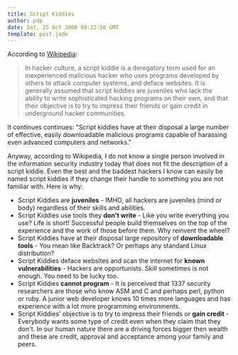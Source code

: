 ```yaml
---
title: Script Kiddies
author: pdp
date: Sat, 25 Oct 2008 09:22:50 GMT
template: post.jade
---
```


According to [Wikipedia](http://en.wikipedia.org/wiki/Script_kiddie):

> In hacker culture, a script kiddie is a derogatory term used for an inexperienced malicious hacker who uses programs developed by others to attack computer systems, and deface websites. It is generally assumed that script kiddies are juveniles who lack the ability to write sophisticated hacking programs on their own, and that their objective is to try to impress their friends or gain credit in underground hacker communities.

It continues continues: "Script kiddies have at their disposal a large number of effective, easily downloadable malicious programs capable of harassing even advanced computers and networks."

Anyway, according to Wikipedia, I do not know a single person involved in the information security industry today that does not fit the description of a script kiddie. Even the best and the baddest hackers I know can easily be named script kiddies if they change their handle to something you are not familiar with. Here is why:

* Script Kiddies are **juveniles** - IMHO, all hackers are juveniles (mind or body) regardless of their skills and abilities.
* Script Kiddies use tools they **don't write** - Like you write everything you use? Life is short! Successful people build themselves on the top of the experience and the work of those before them. Why reinvent the wheel?
* Script Kiddies have at their disposal large repository of **downloadable tools** - You mean like Backtrack? Or perhaps any standard Linux distribution?
* Script Kiddies deface websites and scan the internet for **known vulnerabilities** - Hackers are opportunists. Skill sometimes is not enough. You need to be lucky too.
* Script Kiddies **cannot program** - It is perceived that 1337 security researchers are those who know ASM and C and perhaps perl, python or ruby. A junior web developer knows 10 times more languages and has experience with a lot more programming environments.
* Script Kiddies' objective is to try to impress their friends or **gain credit** - Everybody wants some type of credit even when they claim that they don't. In our human nature there are a driving forces bigger then wealth and these are credit, approval and acceptance among your family and peers.
